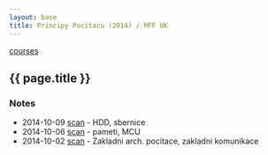 ```yaml
---
layout: base
title: Principy Pocitacu (2014) / MFF UK
---
```


[courses](.)

## {{ page.title }}

### Notes

* 2014-10-09 [scan](http://notes.drive.ondrejsika.com/mff/2014/principy-pocitacu/2014-10-09.pdf) - HDD, sbernice
* 2014-10-06 [scan](http://notes.drive.ondrejsika.com/mff/2014/principy-pocitacu/2014-10-06.pdf) - pameti, MCU
* 2014-10-02 [scan](http://notes.drive.ondrejsika.com/mff/2014/principy-pocitacu/2014-10-02.pdf) - Zakladni arch. pocitace, zakladni komunikace

